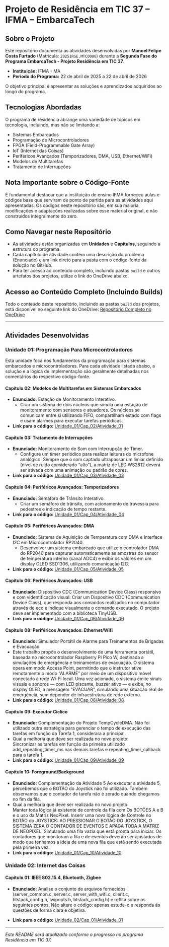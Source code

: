 # Projeto de Residência em TIC 37 – IFMA – EmbarcaTech

## Sobre o Projeto

Este repositório documenta as atividades desenvolvidas por **Manoel Felipe Costa Furtado** (Matrícula: `20251RSE.MTC0086`) durante a **Segunda Fase do Programa EmbarcaTech - Projeto Residência em TIC 37**.
- **Instituição:** IFMA - MA
- **Período do Programa:** 22 de abril de 2025 a 22 de abril de 2026

O objetivo principal é apresentar as soluções e aprendizados adquiridos ao longo do programa.

## Tecnologias Abordadas

O programa de residência abrange uma variedade de tópicos em tecnologia, incluindo, mas não se limitando a:
- Sistemas Embarcados
- Programação de Microcontroladores
- FPGA (Field-Programmable Gate Array)
- IoT (Internet das Coisas)
- Periféricos Avançados (Temporizadores, DMA, USB, Ethernet/WiFi)
- Modelos de Multitarefas
- Tratamento de Interrupções

## Nota Importante sobre o Código-Fonte

É fundamental destacar que a instituição de ensino IFMA forneceu aulas e códigos base que serviram de ponto de partida para as atividades aqui apresentadas. Os códigos neste repositório são, em sua maioria, modificações e adaptações realizadas sobre esse material original, e não construídos integralmente do zero.

## Como Navegar neste Repositório

- As atividades estão organizadas em **Unidades** e **Capítulos**, seguindo a estrutura do programa.
- Cada capítulo de atividade contém uma descrição do problema (Enunciado) e um link direto para a pasta com o código-fonte da solução no GitHub.
- Para ter acesso ao conteúdo completo, incluindo pastas `build` e outros artefatos dos projetos, utilize o link do OneDrive abaixo.

## Acesso ao Conteúdo Completo (Incluindo Builds)

Todo o conteúdo deste repositório, incluindo as pastas `build` dos projetos, está disponível no seguinte link do OneDrive:
[Repositório Completo no OneDrive](https://1drv.ms/u/c/faa9e6024cd17b33/EUddTv2zBUBDu__W3DL-66cBp0xJg2aBMki7MaCg0jAslw?e=orqM1t)

---

## Atividades Desenvolvidas

### Unidade 01: Programação Para Microcontroladores

Esta unidade foca nos fundamentos da programação para sistemas embarcados e microcontroladores. Para cada atividade listada abaixo, a solução e a lógica de implementação são geralmente detalhadas nos comentários do respectivo código-fonte.

#### Capítulo 02: Modelos de Multitarefas em Sistemas Embarcados
- **Enunciado:** Estação de Monitoramento Interativo.
  - Criar um sistema de dois núcleos que simula uma estação de monitoramento com sensores e atuadores. Os núcleos se comunicam entre si utilizando FIFO, compartilham estado com flags e usam alarmes para executar tarefas periódicas.
- **Link para o código:** [Unidade_01/Cap_02/Atividade_01](https://github.com/ManoelFelipe/Embarcatech_37/tree/main/Unidade_01/Cap_02/Atividade_01)

#### Capítulo 03: Tratamento de Interrupções
- **Enunciado:** Monitoramento de Som com Interrupção de Timer.
  - Configure um timer periódico para realizar leituras do microfone analógico. Sempre que o som captado ultrapassar um limiar definido (nível de ruído considerado “alto”), a matriz de LED WS2812 deverá ser ativada com uma animação ou padrão de cores.
- **Link para o código:** [Unidade_01/Cap_03/Atividade_03](https://github.com/ManoelFelipe/Embarcatech_37/tree/main/Unidade_01/Cap_03/Atividade_03)

#### Capítulo 04: Periféricos Avançados: Temporizadores
- **Enunciado:** Semáforo de Trânsito Interativo.
  - Criar um semáforo de trânsito, com acionamento de travessia para pedestres e indicação de tempo restante.
- **Link para o código:** [Unidade_01/Cap_04/Atividade_04](https://github.com/ManoelFelipe/Embarcatech_37/tree/main/Unidade_01/Cap_04/Atividade_04)

#### Capítulo 05: Periféricos Avançados: DMA
- **Enunciado:** Sistema de Aquisição de Temperatura com DMA e Interface I2C em Microcontrolador RP2040.
  - Desenvolver um sistema embarcado que utilize o controlador DMA do RP2040 para capturar automaticamente as amostras do sensor de temperatura interno (canal ADC4) e exibir os valores em um display OLED SSD1306, utilizando comunicação I2C.
- **Link para o código:** [Unidade_01/Cap_05/Atividade_05](https://github.com/ManoelFelipe/Embarcatech_37/tree/main/Unidade_01/Cap_05/Atividade_05)

#### Capítulo 06: Periféricos Avançados: USB
- **Enunciado:** Dispositivo CDC (Communication Device Class) responsivo e com videntificação visual: Criar um Dispositivo CDC (Communication Device Class), que 
responda  aos  comandos  realizados  no  computador  através  de  eco  e  indique visualmente o comando executado. O projeto deve ser implementado com a biblioteca 
TinyUSB.
- **Link para o código:** [Unidade_01/Cap_06/Atividade_06](https://github.com/ManoelFelipe/Embarcatech_37/tree/main/Unidade_01/Cap_06/Atividade_06)

#### Capítulo 08: Periféricos Avançados: Ethernet/Wifi
- **Enunciado:** Simulador  Portátil  de  Alarme  para  Treinamentos  de  Brigadas  e Evacuação 
- Este trabalho propõe o desenvolvimento de uma ferramenta portátil, baseada no 
microcontrolador  Raspberry  Pi  Pico  W,  destinada  a  simulações  de  emergência  e 
treinamentos de evacuação. O sistema opera em modo Access Point, permitindo que o 
instrutor  ative  remotamente  o  modo “ALARME”  por  meio  de  um  dispositivo  móvel 
conectado à rede Wi-Fi local. Uma vez acionado, o sistema emite sinais visuais e sonoros 
— com LED piscante, buzzer ativo — e exibe, no display OLED, a mensagem “EVACUAR”, 
simulando uma situação real de emergência, sem depender de infraestrutura de rede 
externa.
- **Link para o código:** [Unidade_01/Cap_08/Atividade_08](https://github.com/ManoelFelipe/Embarcatech_37/tree/main/Unidade_01/Cap_08/Atividade_08)

#### Capítulo 09: Executor Cíclico
- **Enunciado:** Complementação do Projeto TempCycleDMA. Não foi utilizado outra 
estratégia para gerenciar o tempo de execução das tarefas em função da Tarefa 1, 
considerara a principal. 
- Qual a melhoria que deve ser realizada no novo projeto: \
Sincronizar as tarefas em função da primeira utilizado add_repeating_timer_ms nas 
demais tarefas e repeating_timer_callback para a tarefa 1.
- **Link para o código:** [Unidade_01/Cap_09/Atividade_09](https://github.com/ManoelFelipe/Embarcatech_37/tree/main/Unidade_01/Cap_09/Atividade_09)

#### Capítulo 10: Foreground/Background
- **Enunciado:** Complementação da Atividade 5 Ao executar a atividade 5,
percebemos que o BOTÃO do Joystick não foi utilizado. Também observamos que o
contador de tarefa não é zerado quando chegamos no fim da fila.
- Qual a melhoria que deve ser realizada no novo projeto: \
Manter toda lógica já existente de controle da fila com
Os BOTÕES A e B e o uso da Matriz NeoPixel. Inserir uma nova lógica de Controle no BOTÃO do JOYSTICK:
AO PRESSIONAR O BOTÃO DO JOYSTICK, O SISTEMA ZERA O CONTADOR DE EVENTOS E APAGA TODA A MATRIZ DE NEOPIXEL.
Simulando uma fila vazia que está pronta para iniciar. Os contadores que monitoram a fila e de eventos deverão ser ajustados de modo que tenhamos a ideia de uma nova fila que está sendo executada pela primeira vez.
- **Link para o código:** [Unidade_01/Cap_10/Atividade_10](https://github.com/ManoelFelipe/Embarcatech_37/tree/main/Unidade_01/Cap_10/Atividade_10)

### Unidade 02: Internet das Coisas

#### Capítulo 01: IEEE 802.15.4, Bluetooth, Zigbee
- **Enunciado:** Analise o conjunto de arquivos fornecidos (server_common.c,
server.c, server_with_wifi.c, client.c, btstack_config.h, lwipopts.h, btstack_config.h) e reflita sobre os seguintes pontos. Não altere o código: apenas estude-o e responda às
questões de forma clara e objetiva.

- **Link para o código:** [Unidade_02/Cap_01/Atividade_01](https://github.com/ManoelFelipe/Embarcatech_37/tree/main/Unidade_02/Cap_01/Atividade_01)



---

*Este README será atualizado conforme o progresso no programa Residência em TIC 37.*